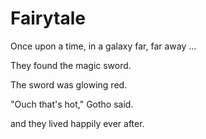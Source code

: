# Fairytale

Once upon a time, in a galaxy far, far away ...

They found the magic sword.

The sword was glowing red.

"Ouch that's hot," Gotho said.

and they lived happily ever after.
